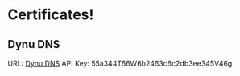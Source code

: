 # Certificates!

## Dynu DNS

URL: [Dynu DNS](https://www.dynu.com)
API Key: 55a344T66W6b2463c6c2db3ee345V46g
